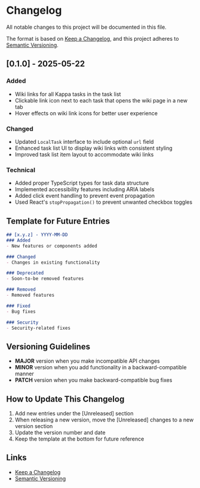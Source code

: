 # Changelog

All notable changes to this project will be documented in this file.

The format is based on [Keep a Changelog](https://keepachangelog.com/en/1.0.0/),
and this project adheres to [Semantic Versioning](https://semver.org/spec/v2.0.0.html).

## [0.1.0] - 2025-05-22
### Added
- Wiki links for all Kappa tasks in the task list
- Clickable link icon next to each task that opens the wiki page in a new tab
- Hover effects on wiki link icons for better user experience

### Changed
- Updated `LocalTask` interface to include optional `url` field
- Enhanced task list UI to display wiki links with consistent styling
- Improved task list item layout to accommodate wiki links

### Technical
- Added proper TypeScript types for task data structure
- Implemented accessibility features including ARIA labels
- Added click event handling to prevent event propagation
- Used React's `stopPropagation()` to prevent unwanted checkbox toggles

## Template for Future Entries

```markdown
## [x.y.z] - YYYY-MM-DD
### Added
- New features or components added

### Changed
- Changes in existing functionality

### Deprecated
- Soon-to-be removed features

### Removed
- Removed features

### Fixed
- Bug fixes

### Security
- Security-related fixes
```

## Versioning Guidelines

- **MAJOR** version when you make incompatible API changes
- **MINOR** version when you add functionality in a backward-compatible manner
- **PATCH** version when you make backward-compatible bug fixes

## How to Update This Changelog

1. Add new entries under the [Unreleased] section
2. When releasing a new version, move the [Unreleased] changes to a new version section
3. Update the version number and date
4. Keep the template at the bottom for future reference

## Links

- [Keep a Changelog](https://keepachangelog.com)
- [Semantic Versioning](https://semver.org/)
